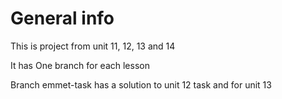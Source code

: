 # General info
This is project from unit 11, 12, 13 and 14

It has One branch for each lesson

Branch emmet-task has a solution to unit 12 task and for unit 13